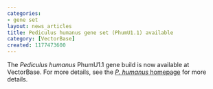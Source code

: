 ```yaml
---
categories:
- gene set
layout: news_articles
title: Pediculus humanus gene set (PhumU1.1) available
category: [VectorBase]
created: 1177473600
---
```

The <i>Pediculus humanus</i> PhumU1.1 gene build is now available at VectorBase. For more details, see the <a href="/organisms/pediculus-humanus"><i>P. humanus</i>  homepage</a> for more details.
